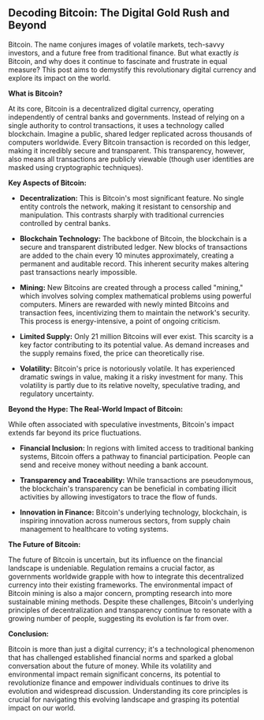 ## Decoding Bitcoin: The Digital Gold Rush and Beyond

Bitcoin. The name conjures images of volatile markets, tech-savvy investors, and a future free from traditional finance. But what exactly *is* Bitcoin, and why does it continue to fascinate and frustrate in equal measure?  This post aims to demystify this revolutionary digital currency and explore its impact on the world.


**What is Bitcoin?**

At its core, Bitcoin is a decentralized digital currency, operating independently of central banks and governments.  Instead of relying on a single authority to control transactions, it uses a technology called blockchain.  Imagine a public, shared ledger replicated across thousands of computers worldwide. Every Bitcoin transaction is recorded on this ledger, making it incredibly secure and transparent.  This transparency, however, also means all transactions are publicly viewable (though user identities are masked using cryptographic techniques).

**Key Aspects of Bitcoin:**

* **Decentralization:** This is Bitcoin's most significant feature. No single entity controls the network, making it resistant to censorship and manipulation. This contrasts sharply with traditional currencies controlled by central banks.

* **Blockchain Technology:** The backbone of Bitcoin, the blockchain is a secure and transparent distributed ledger.  New blocks of transactions are added to the chain every 10 minutes approximately, creating a permanent and auditable record.  This inherent security makes altering past transactions nearly impossible.

* **Mining:**  New Bitcoins are created through a process called "mining," which involves solving complex mathematical problems using powerful computers. Miners are rewarded with newly minted Bitcoins and transaction fees, incentivizing them to maintain the network's security.  This process is energy-intensive, a point of ongoing criticism.

* **Limited Supply:** Only 21 million Bitcoins will ever exist. This scarcity is a key factor contributing to its potential value. As demand increases and the supply remains fixed, the price can theoretically rise.

* **Volatility:** Bitcoin's price is notoriously volatile.  It has experienced dramatic swings in value, making it a risky investment for many. This volatility is partly due to its relative novelty, speculative trading, and regulatory uncertainty.


**Beyond the Hype:  The Real-World Impact of Bitcoin:**

While often associated with speculative investments, Bitcoin's impact extends far beyond its price fluctuations.

* **Financial Inclusion:** In regions with limited access to traditional banking systems, Bitcoin offers a pathway to financial participation.  People can send and receive money without needing a bank account.

* **Transparency and Traceability:** While transactions are pseudonymous, the blockchain's transparency can be beneficial in combating illicit activities by allowing investigators to trace the flow of funds.

* **Innovation in Finance:** Bitcoin's underlying technology, blockchain, is inspiring innovation across numerous sectors, from supply chain management to healthcare to voting systems.


**The Future of Bitcoin:**

The future of Bitcoin is uncertain, but its influence on the financial landscape is undeniable.  Regulation remains a crucial factor, as governments worldwide grapple with how to integrate this decentralized currency into their existing frameworks. The environmental impact of Bitcoin mining is also a major concern, prompting research into more sustainable mining methods.  Despite these challenges, Bitcoin's underlying principles of decentralization and transparency continue to resonate with a growing number of people, suggesting its evolution is far from over.


**Conclusion:**

Bitcoin is more than just a digital currency; it's a technological phenomenon that has challenged established financial norms and sparked a global conversation about the future of money. While its volatility and environmental impact remain significant concerns, its potential to revolutionize finance and empower individuals continues to drive its evolution and widespread discussion. Understanding its core principles is crucial for navigating this evolving landscape and grasping its potential impact on our world.